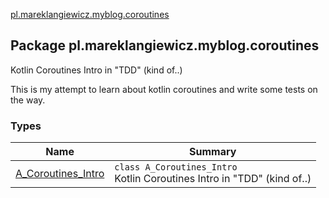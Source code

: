 [pl.mareklangiewicz.myblog.coroutines](.)

## Package pl.mareklangiewicz.myblog.coroutines

Kotlin Coroutines Intro in "TDD" (kind of..)

This is my attempt to learn about kotlin coroutines and write some tests on the way.

### Types

| Name | Summary |
|---|---|
| [A_Coroutines_Intro](-a_-coroutines_-intro/index.md) | `class A_Coroutines_Intro`<br>Kotlin Coroutines Intro in "TDD" (kind of..) |
